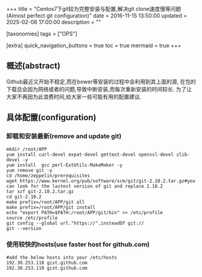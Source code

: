 +++
title = "Centos7下git较为完整安装与配置,解决git clone速度慢等问题(Almost perfect git configuration)"
date = 2016-11-15 13:50:00
updated = 2025-02-08 17:00:00
description = ""

[taxonomies]
tags = ["OPS"]

[extra]
quick_navigation_buttons = true
toc = true
mermaid = true
+++
## 概述(abstract)
  Github最近又开始不稳定,而在bower等安装的过程中会利用到其上面的源, 在包的下载总会因为网络或者的问题,导致中断安装,而每次重新安装的时间较长.
为了让大家不再因为此浪费时间,给大家一些可能有用的配置建议.

## 具体配置(configuration)

### 卸载和安装最新(remove and update git)
```
mkdir /root/APP
yum install curl-devel expat-devel gettext-devel openssl-devel zlib-devel -y
yum install  gcc perl-ExtUtils-MakeMaker -y
yum remove git -y
cd /home/zeppelin/prerequisites
wget https://www.kernel.org/pub/software/scm/git/git-2.10.2.tar.gz#you can look for the lastest version of git and replace 2.10.2
tar xzf git-2.10.2.tar.gz
cd git-2.10.2
make prefix=/root/APP/git all
make prefix=/root/APP/git install
echo "export PATH=$PATH:/root/APP/git/bin" >> /etc/profile
source /etc/profile
git config --global url."https://".insteadOf git://
git --version
```

### 使用较快的hosts(use faster host for github.com)
```
#add the below hosts into your /etc/hosts
192.30.253.118 gist.github.com
192.30.253.119 gist.github.com
```

 


